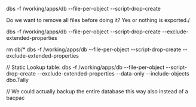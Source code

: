 dbs -f /working/apps/db --file-per-object --script-drop-create

Do we want to remove all files before doing it? Yes or nothing is exported./

dbs -f /working/apps/db --file-per-object --script-drop-create --exclude-extended-properties 

rm db/*
dbs -f /working/apps/db --file-per-object --script-drop-create --exclude-extended-properties

// Static Lookup table:
dbs -f /working/apps/db --file-per-object --script-drop-create --exclude-extended-properties --data-only --include-objects dbo.Tally

// We could actually backup the entire database this way also instead of a bacpac




